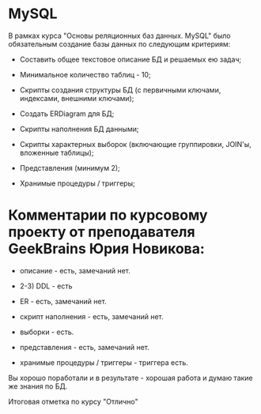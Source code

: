 # MySQL
В рамках курса "Основы реляционных баз данных. MySQL" было обязательным создание базы данных по следующим критериям:

* Составить общее текстовое описание БД и решаемых ею задач;

* Минимальное количество таблиц - 10;

* Скрипты создания структуры БД (с первичными ключами, индексами, внешними ключами);

* Создать ERDiagram для БД;

* Скрипты наполнения БД данными;

* Скрипты характерных выборок (включающие группировки, JOIN'ы, вложенные таблицы);

* Представления (минимум 2);

* Хранимые процедуры / триггеры;



# Комментарии по курсовому проекту от преподавателя GeekBrains Юрия Новикова:

* описание - есть, замечаний нет. 

* 2-3) DDL - есть

* ER - есть, замечаний нет.

* скрипт наполнения - есть, замечаний нет.

* выборки - есть.

* представления - есть, замечаний нет.

* хранимые процедуры / триггеры - триггера есть.

Вы хорошо поработали и в результате - хорошая работа и думаю такие же знания по БД.

Итоговая отметка по курсу "Отлично"
